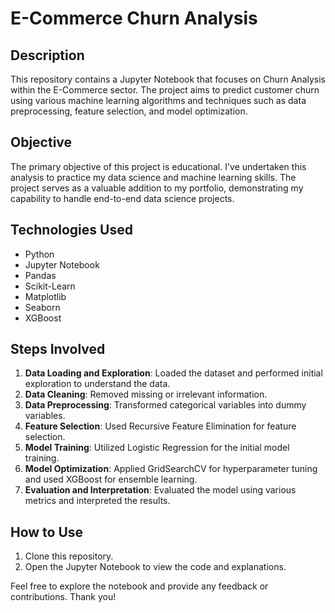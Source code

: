 # E-Commerce Churn Analysis

## Description

This repository contains a Jupyter Notebook that focuses on Churn Analysis within the E-Commerce sector. The project aims to predict customer churn using various machine learning algorithms and techniques such as data preprocessing, feature selection, and model optimization.

## Objective

The primary objective of this project is educational. I've undertaken this analysis to practice my data science and machine learning skills. The project serves as a valuable addition to my portfolio, demonstrating my capability to handle end-to-end data science projects.

## Technologies Used

- Python
- Jupyter Notebook
- Pandas
- Scikit-Learn
- Matplotlib
- Seaborn
- XGBoost

## Steps Involved

1. **Data Loading and Exploration**: Loaded the dataset and performed initial exploration to understand the data.
2. **Data Cleaning**: Removed missing or irrelevant information.
3. **Data Preprocessing**: Transformed categorical variables into dummy variables.
4. **Feature Selection**: Used Recursive Feature Elimination for feature selection.
5. **Model Training**: Utilized Logistic Regression for the initial model training.
6. **Model Optimization**: Applied GridSearchCV for hyperparameter tuning and used XGBoost for ensemble learning.
7. **Evaluation and Interpretation**: Evaluated the model using various metrics and interpreted the results.

## How to Use

1. Clone this repository.
2. Open the Jupyter Notebook to view the code and explanations.

Feel free to explore the notebook and provide any feedback or contributions. Thank you!

